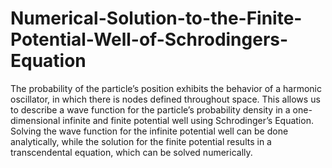 # Numerical-Solution-to-the-Finite-Potential-Well-of-Schrodingers-Equation
  The  probability  of  the  particle’s  position  exhibits the behavior of a harmonic oscillator, in which there is nodes defined throughout space. This allows us to describe a wave function for the particle’s probability density in a one-dimensional infinite and finite potential well using Schrodinger’s Equation.  Solving the wave function for the infinite potential well can be done analytically, while the solution for the finite potential results in a transcendental equation, which can be solved numerically.
